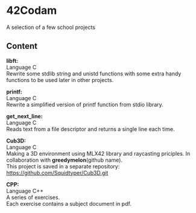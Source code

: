 # 42Codam
A selection of a few school projects

## Content
**libft:**
<br>Language C
<br>Rewrite some stdlib string and unistd functions with some extra handy functions to be used later in other projects.

**printf:**
<br>Language C
<br>Rewrite a simplified version of printf function from stdio library.

**get_next_line:**
<br>Language C
<br>Reads text from a file descriptor and returns a single line each time.

**Cub3D:**
<br>Language C
<br>Making a 3D environment using MLX42 library and raycasting priciples. In collaboration with **greedymelon**(github name).
<br>This project is saved in a separate repository: https://github.com/Squidtyper/Cub3D.git

**CPP:**
<br>Language C++
<br>A series of exercises.
<br>Each exercise contains a subject document in pdf.
